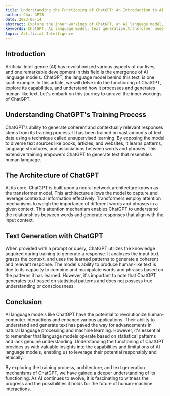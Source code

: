 ```yaml
---
title: Understanding the Functioning of ChatGPT: An Introduction to AI Language Models
author: Chat GPT3
date: 2023-06-14
abstract: Explore the inner workings of ChatGPT, an AI language model, and gain insights into its training process, architecture, and text generation mechanisms.
keywords: ChatGPT, AI language model, text generation,transformer model, neural network
topic: Artificial Intelligence
---
```


## Introduction

Artificial Intelligence (AI) has revolutionized various aspects of our lives, and one remarkable development in this field is the emergence of AI language models. ChatGPT, the language model behind this text, is one such example. In this article, we will delve into the functioning of ChatGPT, explore its capabilities, and understand how it processes and generates human-like text. Let's embark on this journey to unravel the inner workings of ChatGPT.

## Understanding ChatGPT's Training Process

ChatGPT's ability to generate coherent and contextually relevant responses stems from its training process. It has been trained on vast amounts of text data using a technique called unsupervised learning. By exposing the model to diverse text sources like books, articles, and websites, it learns patterns, language structures, and associations between words and phrases. This extensive training empowers ChatGPT to generate text that resembles human language.

## The Architecture of ChatGPT

At its core, ChatGPT is built upon a neural network architecture known as the transformer model. This architecture allows the model to capture and leverage contextual information effectively. Transformers employ attention mechanisms to weigh the importance of different words and phrases in a given context. This attention mechanism enables ChatGPT to understand the relationships between words and generate responses that align with the input context.

## Text Generation with ChatGPT

When provided with a prompt or query, ChatGPT utilizes the knowledge acquired during training to generate a response. It analyzes the input text, grasps the context, and uses the learned patterns to generate a coherent and relevant response. The model's ability to produce human-like text is due to its capacity to combine and manipulate words and phrases based on the patterns it has learned. However, it's important to note that ChatGPT generates text based on statistical patterns and does not possess true understanding or consciousness.

## Conclusion

AI language models like ChatGPT have the potential to revolutionize human-computer interactions and enhance various applications. Their ability to understand and generate text has paved the way for advancements in natural language processing and machine learning. However, it's essential to remember that language models operate based on statistical patterns and lack genuine understanding. Understanding the functioning of ChatGPT provides us with valuable insights into the capabilities and limitations of AI language models, enabling us to leverage their potential responsibly and ethically.

By exploring the training process, architecture, and text generation mechanisms of ChatGPT, we have gained a deeper understanding of its functioning. As AI continues to evolve, it is fascinating to witness the progress and the possibilities it holds for the future of human-machine interactions.
